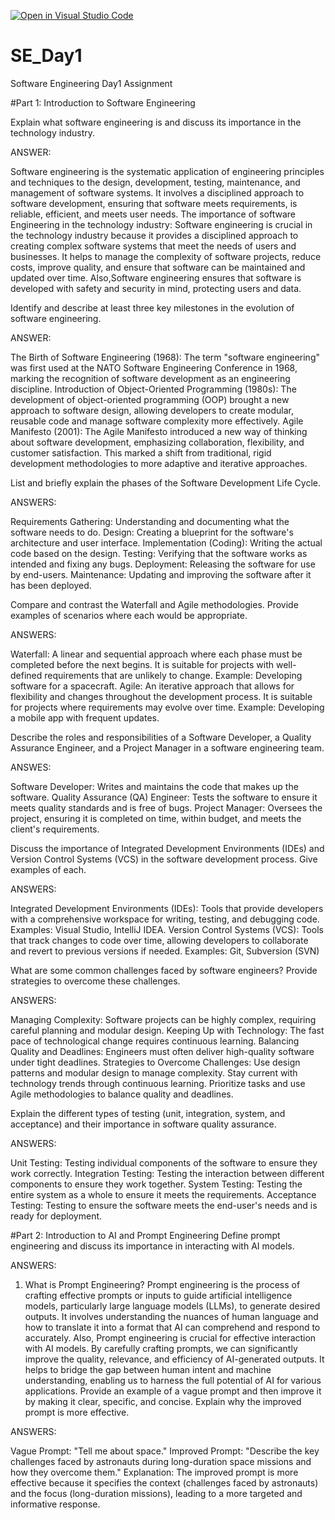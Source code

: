 [![Open in Visual Studio Code](https://classroom.github.com/assets/open-in-vscode-2e0aaae1b6195c2367325f4f02e2d04e9abb55f0b24a779b69b11b9e10269abc.svg)](https://classroom.github.com/online_ide?assignment_repo_id=15568108&assignment_repo_type=AssignmentRepo)
# SE_Day1
Software Engineering Day1 Assignment

#Part 1: Introduction to Software Engineering

Explain what software engineering is and discuss its importance in the technology industry.

ANSWER:


Software engineering is the systematic application of engineering principles and techniques to the design, development, testing, maintenance, and management of software systems. It involves a disciplined approach to software development, ensuring that software meets requirements, is reliable, efficient, and meets user needs.
The importance of software Engineering in the technology industry: 
Software engineering is crucial in the technology industry because it provides a disciplined approach to creating complex software systems that meet the needs of users and businesses. It helps to manage the complexity of software projects, reduce costs, improve quality, and ensure that software can be maintained and updated over time.
Also,Software engineering ensures that software is developed with safety and security in mind, protecting users and data.


Identify and describe at least three key milestones in the evolution of software engineering.

ANSWER: 


The Birth of Software Engineering (1968): The term "software engineering" was first used at the NATO Software Engineering Conference in 1968, marking the recognition of software development as an engineering discipline.
Introduction of Object-Oriented Programming (1980s): The development of object-oriented programming (OOP) brought a new approach to software design, allowing developers to create modular, reusable code and manage software complexity more effectively.
Agile Manifesto (2001): The Agile Manifesto introduced a new way of thinking about software development, emphasizing collaboration, flexibility, and customer satisfaction. This marked a shift from traditional, rigid development methodologies to more adaptive and iterative approaches.


List and briefly explain the phases of the Software Development Life Cycle.

ANSWERS:

Requirements Gathering: Understanding and documenting what the software needs to do.
Design: Creating a blueprint for the software's architecture and user interface.
Implementation (Coding): Writing the actual code based on the design.
Testing: Verifying that the software works as intended and fixing any bugs.
Deployment: Releasing the software for use by end-users.
Maintenance: Updating and improving the software after it has been deployed.


Compare and contrast the Waterfall and Agile methodologies. Provide examples of scenarios where each would be appropriate.

ANSWERS:


Waterfall: A linear and sequential approach where each phase must be completed before the next begins. It is suitable for projects with well-defined requirements that are unlikely to change. Example: Developing software for a spacecraft.
Agile: An iterative approach that allows for flexibility and changes throughout the development process. It is suitable for projects where requirements may evolve over time. Example: Developing a mobile app with frequent updates.


Describe the roles and responsibilities of a Software Developer, a Quality Assurance Engineer, and a Project Manager in a software engineering team.


ANSWES:


Software Developer: Writes and maintains the code that makes up the software.
Quality Assurance (QA) Engineer: Tests the software to ensure it meets quality standards and is free of bugs.
Project Manager: Oversees the project, ensuring it is completed on time, within budget, and meets the client's requirements.


Discuss the importance of Integrated Development Environments (IDEs) and Version Control Systems (VCS) in the software development process. Give examples of each.

ANSWERS:


Integrated Development Environments (IDEs): Tools that provide developers with a comprehensive workspace for writing, testing, and debugging code. Examples: Visual Studio, IntelliJ IDEA.
Version Control Systems (VCS): Tools that track changes to code over time, allowing developers to collaborate and revert to previous versions if needed. Examples: Git, Subversion (SVN)


What are some common challenges faced by software engineers? Provide strategies to overcome these challenges.


ANSWERS:


Managing Complexity: Software projects can be highly complex, requiring careful planning and modular design.
Keeping Up with Technology: The fast pace of technological change requires continuous learning.
Balancing Quality and Deadlines: Engineers must often deliver high-quality software under tight deadlines.
Strategies to Overcome Challenges:
Use design patterns and modular design to manage complexity.
Stay current with technology trends through continuous learning.
Prioritize tasks and use Agile methodologies to balance quality and deadlines.


Explain the different types of testing (unit, integration, system, and acceptance) and their importance in software quality assurance.


ANSWERS:


Unit Testing: Testing individual components of the software to ensure they work correctly.
Integration Testing: Testing the interaction between different components to ensure they work together.
System Testing: Testing the entire system as a whole to ensure it meets the requirements.
Acceptance Testing: Testing to ensure the software meets the end-user's needs and is ready for deployment.

#Part 2: Introduction to AI and Prompt Engineering
Define prompt engineering and discuss its importance in interacting with AI models.


ANSWERS:


1. What is Prompt Engineering?
Prompt engineering is the process of crafting effective prompts or inputs to guide artificial intelligence models, particularly large language models (LLMs), to generate desired outputs. It involves understanding the nuances of human language and how to translate it into a format that AI can comprehend and respond to accurately.
Also, Prompt engineering is crucial for effective interaction with AI models. By carefully crafting prompts, we can significantly improve the quality, relevance, and efficiency of AI-generated outputs. It helps to bridge the gap between human intent and machine understanding, enabling us to harness the full potential of AI for various applications.
Provide an example of a vague prompt and then improve it by making it clear, specific, and concise. Explain why the improved prompt is more effective.


ANSWERS:


Vague Prompt: "Tell me about space."
Improved Prompt: "Describe the key challenges faced by astronauts during long-duration space missions and how they overcome them."
Explanation: The improved prompt is more effective because it specifies the context (challenges faced by astronauts) and the focus (long-duration missions), leading to a more targeted and informative response.

